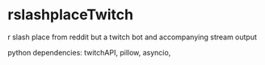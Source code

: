 # rslashplaceTwitch
r slash place from reddit but a twitch bot and accompanying stream output

python dependencies: twitchAPI, pillow, asyncio,